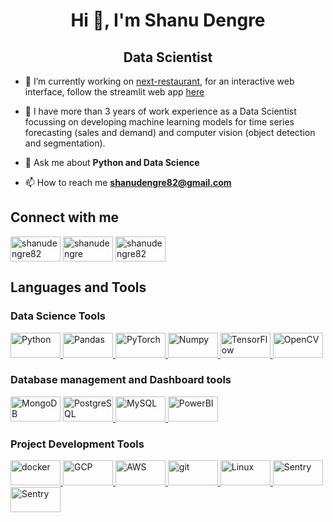 <h1 align="center">Hi 👋, I'm Shanu Dengre</h1>
<h2 align="center">Data Scientist</h2>

- 🔭 I’m currently working on [next-restaurant](https://github.com/shanudengre82/next_restaurant), for an interactive web interface, follow the streamlit web app [here](https://nextrestaurant.streamlit.app/) 

- 🌱 I have more than 3 years of work experience as a Data Scientist focussing on developing machine learning models for time series forecasting (sales and demand) and computer vision (object detection and segmentation).

- 💬 Ask me about **Python and Data Science**

- 📫 How to reach me **shanudengre82@gmail.com**

<h2 align="left">Connect with me</h2>
<p align="left">
<a href="https://linkedin.com/in/shanudengre82" target="blank"><img align="center" src="https://www.vectorlogo.zone/logos/linkedin/linkedin-ar21~bgwhite.svg" alt="shanudengre82" height="40" width="80" /></a>
<a href="https://kaggle.com/shanudengre" target="blank"><img align="center" src="https://www.vectorlogo.zone/logos/kaggle/kaggle-ar21~bgwhite.svg" alt="shanudengre" height="40" width="80" /></a>
<a href="https://www.github.com/shanudengre82" target="blank"><img align="center" src="https://www.vectorlogo.zone/logos/github/github-ar21~bgwhite.svg" alt="shanudengre82" height="40" width="80" /></a>
</p>

<h2 align="left">Languages and Tools</h2>

<h3 align="left">Data Science Tools</h3>

<p align="left">
  <a href="https://www.python.org/" target="_blank"><img src="https://www.vectorlogo.zone/logos/python/python-ar21~bgwhite.svg", alt="Python" width="80" height="40"/> </a>
  <a href="https://pandas.pydata.org/pandas-docs/stable/index.html" target="_blank"><img src="https://www.vectorlogo.zone/logos/usepanda/usepanda-ar21~bgwhite.svg", alt="Pandas" width="80" height="40"/> </a>
  <a href="https://pytorch.org/" target="_blank"><img src="https://www.vectorlogo.zone/logos/pytorch/pytorch-ar21~bgwhite.svg", alt="PyTorch" width="80" height="40"/> </a>
  <a href="https://numpy.org/" target="_blank"><img src="https://www.vectorlogo.zone/logos/numpy/numpy-ar21~bgwhite.svg", alt="Numpy" width="80" height="40"/> </a>
  <a href="https://www.tensorflow.org/" target="_blank"><img src="https://www.vectorlogo.zone/logos/tensorflow/tensorflow-ar21~bgwhite.svg", alt="TensorFlow" width="80" height="40"/> </a>
  <a href="https://opencv.org/" target="_blank"><img src="https://www.vectorlogo.zone/logos/opencv/opencv-ar21~bgwhite.svg", alt="OpenCV" width="80" height="40"/> </a>


</p>

<h3 align="left">Database management and Dashboard tools</h3>
<a href="https://www.mongodb.com" target="_blank"> <img src="https://www.vectorlogo.zone/logos/mongodb/mongodb-ar21~bgwhite.svg" alt="MongoDB" width="80" height="40"/></a>
<a href="https://www.postgresql.org" target="_blank"> <img src="https://www.vectorlogo.zone/logos/postgresql/postgresql-ar21~bgwhite.svg" alt="PostgreSQL" width="80" height="40"/> </a>
<a href="https://www.mysql.com/" target="_blank"> <img src="https://www.vectorlogo.zone/logos/mysql/mysql-ar21~bgwhite.svg" alt="MySQL" width="80" height="40"/> </a>
<a href="https://www.microsoft.com/en-us/power-platform/products/power-bi/" target="_blank"> <img src="https://www.vectorlogo.zone/logos/microsoft_powerbi/microsoft_powerbi-ar21~bgwhite.svg" alt="PowerBI" width="80" height="40"/> </a>

<h3 align="left">Project Development Tools</h3>

<p align="left"> 
  <a href="https://www.docker.com/" target="_blank"><img src="https://www.vectorlogo.zone/logos/docker/docker-ar21~bgwhite.svg" alt="docker" width="80" height="40"/> </a>
  <a href="https://cloud.google.com" target="_blank"> <img src="https://www.vectorlogo.zone/logos/google_cloud/google_cloud-ar21~bgwhite.svg" alt="GCP" width="80" height="40"/> </a>
  <a href="https://aws.amazon.com/" target="_blank"> <img src="https://www.vectorlogo.zone/logos/amazon_aws/amazon_aws-ar21~bgwhite.svg" alt="AWS" width="80" height="40"/> </a>
  <a href="https://git-scm.com/" target="_blank"> <img src="https://www.vectorlogo.zone/logos/git-scm/git-scm-ar21~bgwhite.svg" alt="git" width="80" height="40"/</a>
  <a href="https://www.linux.org/" target="_blank"> <img src="https://www.vectorlogo.zone/logos/linux/linux-ar21~bgwhite.svg" alt="Linux" width="80" height="40"/> </a>
  <a href="https://sentry.io/welcome/" target="_blank"> <img src="https://www.vectorlogo.zone/logos/sentryio/sentryio-ar21~bgwhite.svg" alt="Sentry" width="80" height="40"/> </a>
  <a href="https://sentry.io/welcome/" target="_blank"> <img src="https://www.vectorlogo.zone/logos/atlassian_jira/atlassian_jira-ar21~bgwhite.svg" alt="Sentry" width="80" height="40"/> </a>
</p>
